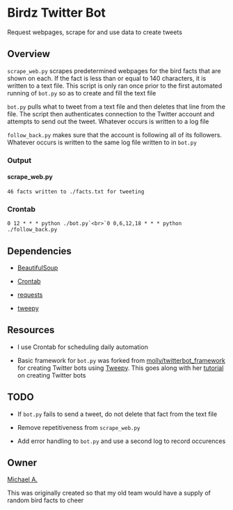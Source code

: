 # Birdz Twitter Bot

Request webpages, scrape for and use data to create tweets

## Overview

`scrape_web.py` scrapes predetermined webpages for the bird facts that are shown on each. If the fact is less than or equal to 140 characters, it is written to a text file. This script is only ran once prior to the first automated running of `bot.py` so as to create and fill the text file

`bot.py` pulls what to tweet from a text file and then deletes that line from the file. The script then authenticates connection to the Twitter account and attempts to send out the tweet. Whatever occurs is written to a log file

`follow_back.py` makes sure that the account is following all of its followers. Whatever occurs is written to the same log file written to in `bot.py`

### Output

#### scrape_web.py

```
46 facts written to ./facts.txt for tweeting
```

### Crontab

```
0 12 * * * python ./bot.py`<br>`0 0,6,12,18 * * * python ./follow_back.py
```

## Dependencies

* [BeautifulSoup](https://www.crummy.com/software/BeautifulSoup/bs4/doc/)

* [Crontab](http://crontab.org/)

* [requests](http://docs.python-requests.org/en/master/)

* [tweepy](http://www.tweepy.org)

## Resources

* I use Crontab for scheduling daily automation

* Basic framework for `bot.py` was forked from [molly/twitterbot_framework](https://github.com/molly/twitterbot_framework) for creating Twitter bots using [Tweepy](http://www.tweepy.org). This goes along with her [tutorial](http://blog.mollywhite.net/twitter-bots-pt2/) on creating Twitter bots

## TODO

* If `bot.py` fails to send a tweet, do not delete that fact from the text file

* Remove repetitiveness from `scrape_web.py`

* Add error handling to `bot.py` and use a second log to record occurences

## Owner

[Michael A.](https://linkedin.com/in/magarenzo)

This was originally created so that my old team would have a supply of random bird facts to cheer
